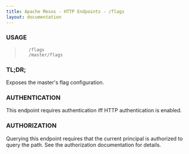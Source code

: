 ```yaml
---
title: Apache Mesos - HTTP Endpoints - /flags
layout: documentation
---
```

<!--- This is an automatically generated file. DO NOT EDIT! --->

### USAGE ###
>        /flags
>        /master/flags

### TL;DR; ###
Exposes the master's flag configuration.

### AUTHENTICATION ###
This endpoint requires authentication iff HTTP authentication is
enabled.

### AUTHORIZATION ###
Querying this endpoint requires that the current principal
is authorized to query the path.
See the authorization documentation for details.